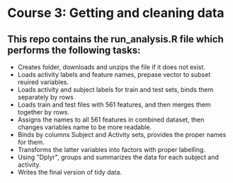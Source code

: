 # Course 3:  Getting and cleaning data
## This repo contains the run_analysis.R file which performs the following tasks:
* Creates folder, downloads and unzips the file if it does not exist.
* Loads activity labels and feature names, prepase vector to subset reuired variables.
* Loads activity and subject labels for train and test sets, binds them separately by rows
* Loads train and test files with 561 features, and then merges them together by rows.
* Assigns the names to all 561 features in combined dataset, then changes variables name to be more readable.
* Binds by columns Subject and Activity sets, provides the proper names for them.
* Transforms the latter variables into factors with proper labelling.
* Using "Dplyr", groups and summarizes the data for each subject and activity.
* Writes the final version of tidy data.


